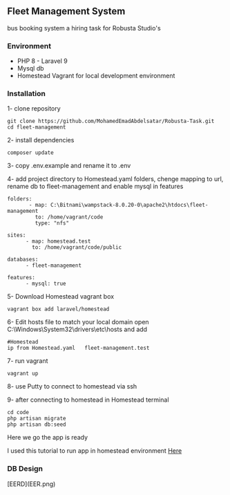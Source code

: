 <h2>Fleet Management System</h2>
    <p>bus booking system a hiring task for Robusta Studio's</p>
    
<h3>Environment</h3>
    <ul>
        <li> PHP 8 - Laravel 9</li>
        <li> Mysql db</li>
        <li> Homestead Vagrant for local development environment</li>
    </ul>
    
<h3>Installation</h3>
    
1- clone repository
```
git clone https://github.com/MohamedEmadAbdelsatar/Robusta-Task.git
cd fleet-management
```
2- install dependencies
```
composer update
 ```
3- copy .env.example and rename it to .env
       
        
4- add project directory to Homestead.yaml folders, chenge mapping to url, rename db to fleet-management and enable mysql in features
```
folders:
       - map: C:\Bitnami\wampstack-8.0.20-0\apache2\htdocs\fleet-management
         to: /home/vagrant/code
         type: "nfs"
        
sites:
      - map: homestead.test
        to: /home/vagrant/code/public

databases:
      - fleet-management

features:
      - mysql: true
```
5- Download Homestead vagrant box
```
vagrant box add laravel/homestead
```

6- Edit hosts file to match your local domain
open C:\Windows\System32\drivers\etc\hosts
and add 
```
#Homestead
ip from Homestead.yaml   fleet-management.test
```

7- run vagrant
```
vagrant up
```

8- use Putty to connect to homestead via ssh

9- after connecting to homestead in Homestead terminal
```
cd code
php artisan migrate
php artisan db:seed
```

<p> Here we go the app is ready </P>
<p> I used this tutorial to run app in homestead environment <a href="https://mirror-medium.com/?m=https%3A%2F%2Fmedium.com%2Fm%2Fglobal-identity%3FredirectUrl%3Dhttps%253A%252F%252Fblog.devgenius.io%252Finstall-laravel-8-x-on-win-10-with-homestead-virtualbox-ec996f9a2cb6">Here</a>
    
<h3>DB Design</h3>
[EERD](EER.png)
